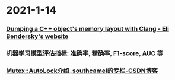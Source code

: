 
# 2021-1-14

### [Dumping a C++ object's memory layout with Clang - Eli Bendersky's website](https://eli.thegreenplace.net/2012/12/17/dumping-a-c-objects-memory-layout-with-clang)

### [机器学习模型评估指标: 准确率, 精确率, F1-score, AUC 等](https://juejin.cn/post/6916684773863718926)

### [Mutex::AutoLock介绍_southcamel的专栏-CSDN博客](https://blog.csdn.net/southcamel/article/details/9155475)